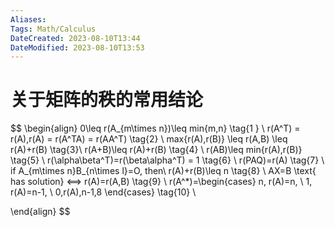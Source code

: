 ```yaml
---
Aliases: 
Tags: Math/Calculus 
DateCreated: 2023-08-10T13:44
DateModified: 2023-08-10T13:53
---
```

# 关于矩阵的秩的常用结论

$$
\begin{align}
0\leq r(A_{m\times n})\leq min\{m,n\} \tag{1
} \\
r(A^T) = r(A),r(A) = r(A^TA) = r(AA^T) \tag{2} \\
max\{r(A),r(B)\} \leq r(A,B) \leq r(A)+r(B) \tag{3}\\
r(A+B)\leq r(A)+r(B) \tag{4} \\
r(AB)\leq min\{r(A),r(B)\} \tag{5} \\
r(\alpha\beta^T)=r(\beta\alpha^T) = 1 \tag{6} \\
r(PAQ)=r(A) \tag{7} \\
if A_{m\times n}B_{n\times l}=O, then\ r(A)+r(B)\leq n \tag{8}  \\
AX=B \text{ has solution} <==> r(A)=r(A,B) \tag{9} \\
r(A^*)=\begin{cases}
n, r(A)=n, \\
1, r(A)=n-1, \\
0,r(A),n-1,8
\end{cases} \tag{10} \\

\end{align}
$$
